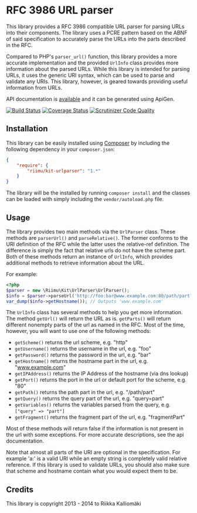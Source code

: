 # RFC 3986 URL parser #

This library provides a RFC 3986 compatible URL parser for parsing URLs into
their components. The library uses a PCRE pattern based on the ABNF of said
specification to accurately parse the URLs into the parts described in the
RFC.

Compared to PHP's `parser_url()` function, this library provides a more accurate
implementation and the provided `UrlInfo` class provides more information about
the parsed URLs. While this library is intended for parsing URLs, it uses the
generic URI syntax, which can be used to parse and validate any URIs. This
library, however, is geared towards providing useful information from URLs.

API documentation is [available](http://kit.riimu.net/api/urlparser/) and it
can be generated using ApiGen.

[![Build Status](https://travis-ci.org/Riimu/Kit-UrlParser.svg?branch=master)](https://travis-ci.org/Riimu/Kit-UrlParser)
[![Coverage Status](https://coveralls.io/repos/Riimu/Kit-UrlParser/badge.png?branch=master)](https://coveralls.io/r/Riimu/Kit-UrlParser?branch=master)
[![Scrutinizer Code Quality](https://scrutinizer-ci.com/g/Riimu/Kit-UrlParser/badges/quality-score.png?b=master)](https://scrutinizer-ci.com/g/Riimu/Kit-UrlParser/?branch=master)

## Installation ##

This library can be easily installed using [Composer](http://getcomposer.org/)
by including the following dependency in your `composer.json`:

```json
{
    "require": {
        "riimu/kit-urlparser": "1.*"
    }
}
```

The library will be the installed by running `composer install` and the classes
can be loaded with simply including the `vendor/autoload.php` file.

## Usage ##

The library provides two main methods via the `UrlParser` class. These methods
are `parserUrl()` and `parseRelative()`. The former conforms to the URI
definition of the RFC while the latter uses the relative-ref definition. The
difference is simply the fact that relative urls do not have the scheme part.
Both of these methods return an instance of `UrlInfo`, which provides additional
methods to retrieve information about the URL.

For example:

```php
<?php
$parser = new \Riimu\Kit\UrlParser\UrlParser();
$info = $parser->parseUrl('http://foo:bar@www.example.com:80/path/part?query=part#fragmentPart');
var_dump($info->getHostname()); // Outputs 'www.example.com'
```

The `UrlInfo` class has several methods to help you get more information. The
method `getUrl()` will return the URL as is. `getParts()` will return different
nonempty parts of the url as named in the RFC. Most of the time, however, you
will want to use one of the following methods:

  * `getScheme()` returns the url scheme, e.g. "http"
  * `getUsername()` returns the username in the url, e.g. "foo"
  * `getPassword()` returns the password in the url, e.g. "bar"
  * `getHostname()` returns the hostname part in the url, e.g. "www.example.com"
  * `getIPAddress()` returns the IP Address of the hostname (via dns lookup)
  * `getPort()` returns the port in the url or default port for the scheme, e.g. "80"
  * `getPath()` returns the path part in the url, e.g. "/path/part"
  * `getQuery()` returns the query part of the url, e.g. "query=part"
  * `getVariables()` returns the variables parsed from the query, e.g. `["query" => "part"]`
  * `getFragment()` returns the fragment part of the url, e.g. "fragmentPart"

Most of these methods will return false if the information is not present in the
url with some exceptions. For more accurate descriptions, see the api
documentation.

Note that almost all parts of the URI are optional in the specification. For
example 'a:' is a valid URI while an empty string is completely valid relative
reference. If this library is used to validate URLs, you should also make sure
that scheme and hostname contain what you would expect them to be.

## Credits ##

This library is copyright 2013 - 2014 to Riikka Kalliomäki